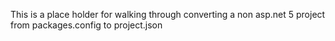 This is a place holder for walking through converting a non asp.net 5 project from packages.config to project.json